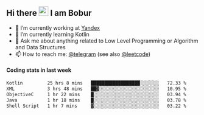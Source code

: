 ## Hi there <img src="https://media.giphy.com/media/hvRJCLFzcasrR4ia7z/giphy.gif" width="25px" height="25px"> I am Bobur

- 💼 I’m currently working at [Yandex](https://yandex.ru/)
- 🌱 I’m currently learning Kotlin
- 💬 Ask me about anything related to Low Level Programming or Algorithm and Data Structures
- 📫 How to reach me: [@telegram](https://t.me/octoant) (see also [@leetcode](https://leetcode.com/octoant/))    

#### Coding stats in last week

<!--START_SECTION:waka-->

```txt
Kotlin         25 hrs 8 mins   ██████████████████░░░░░░░   72.33 %
XML            3 hrs 48 mins   ██▓░░░░░░░░░░░░░░░░░░░░░░   10.95 %
ObjectiveC     1 hr 22 mins    █░░░░░░░░░░░░░░░░░░░░░░░░   03.94 %
Java           1 hr 18 mins    █░░░░░░░░░░░░░░░░░░░░░░░░   03.78 %
Shell Script   1 hr 7 mins     ▓░░░░░░░░░░░░░░░░░░░░░░░░   03.22 %
```

<!--END_SECTION:waka-->
